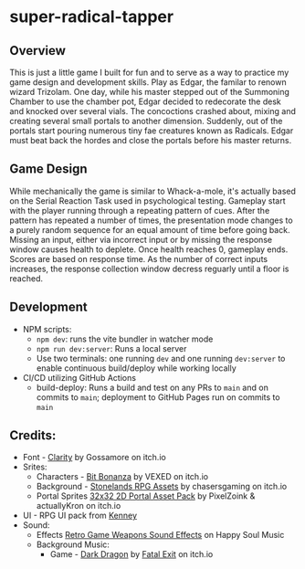 # super-radical-tapper

## Overview
This is just a little game I built for fun and to serve as a way to practice my game design and development skills. Play as Edgar, the familar to renown wizard Trizolam. One day, while his master stepped out of the Summoning Chamber to use the chamber pot, Edgar decided to redecorate the desk and knocked over several vials. The concoctions crashed about, mixing and creating several small portals to another dimension. Suddenly, out of the portals start pouring numerous tiny fae creatures known as Radicals. Edgar must beat back the hordes and close the portals before his master returns. 

## Game Design
While mechanically the game is similar to Whack-a-mole, it's actually based on the Serial Reaction Task used in psychological testing. Gameplay start with the player running through a repeating pattern of cues. After the pattern has repeated a number of times, the presentation mode changes to a purely random sequence for an equal amount of time before going back. Missing an input, either via incorrect input or by missing the response window causes health to deplete. Once health reaches 0, gameplay ends. Scores are based on response time. As the number of correct inputs increases, the response collection window decress reguarly until a floor is reached.

## Development
- NPM scripts:
  - `npm dev`: runs the vite bundler in watcher mode
  - `npm run dev:server`: Runs a local server
  - Use two terminals: one running `dev` and one running `dev:server` to enable continuous build/deploy while working locally
- CI/CD utilizing GitHub Actions
  - build-deploy: Runs a build and test on any PRs to `main` and on commits to `main`; deployment to GitHub Pages run on commits to `main`

## Credits:
- Font - [Clarity](https://gossamore.itch.io/clarity) by Gossamore on itch.io
- Srites:
  - Characters - [Bit Bonanza](https://v3x3d.itch.io/bit-bonanza) by VEXED on itch.io
  - Background - [Stonelands RPG Assets](https://chasersgaming.itch.io/rpg-assets-tile-set-stonelands-nes) by chasersgaming on itch.io
  - Portal Sprites [32x32 2D Portal Asset Pack](https://actuallykron.itch.io/32x32-2d-portal-asset-pack) by PixelZoink & actuallyKron on itch.io
- UI - RPG UI pack from [Kenney](https://kenney.nl)
- Sound:
  - Effects [Retro Game Weapons Sound Effects](https://happysoulmusic.com/retro-game-weapons-sound-effects/) on Happy Soul Music
  - Background Music:
    - Game - [Dark Dragon](https://fatalexit.itch.io/dark-dragon-royalty-free-cca-chiptune-music-for-games) by [Fatal Exit](https://cilliancreates.itch.io/) on itch.io
